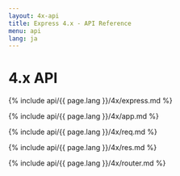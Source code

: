 ```yaml
---
layout: 4x-api
title: Express 4.x - API Reference
menu: api
lang: ja
---
```

<div id="api-doc" markdown="1">

  <h1>4.x API</h1>

  <a id='express' class='h2'></a>
  {% include api/{{ page.lang }}/4x/express.md %}

  <a id='application' class='h2'></a>
  {% include api/{{ page.lang }}/4x/app.md %}

  <a id='request' class='h2'></a>
  {% include api/{{ page.lang }}/4x/req.md %}

  <a id='response' class='h2'></a>
  {% include api/{{ page.lang }}/4x/res.md %}

  <a id='router' class='h2'></a>
  {% include api/{{ page.lang }}/4x/router.md %}

</div>

